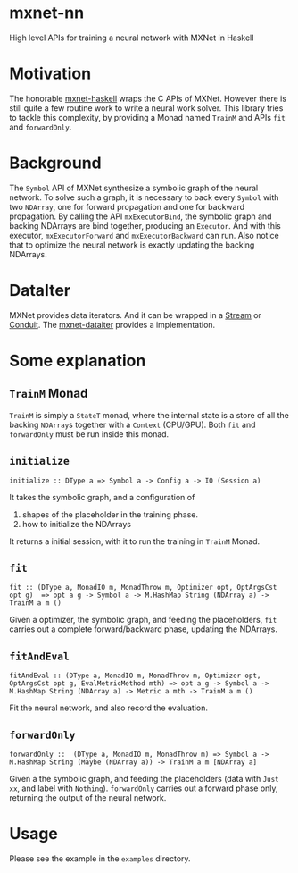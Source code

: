 # mxnet-nn
High level APIs for training a neural network with MXNet in Haskell

# Motivation
The honorable [mxnet-haskell](https://github.com/sighingnow/mxnet-haskell) wraps the C APIs of MXNet. However there is still quite a few routine work to write a neural work solver. This library tries to tackle this complexity, by providing a Monad named `TrainM` and APIs `fit` and `forwardOnly`.

# Background
The `Symbol` API of MXNet synthesize a symbolic graph of the neural network. To solve such a graph, it is necessary to back every `Symbol` with two `NDArray`, one for forward propagation and one for backward propagation. By calling the API `mxExecutorBind`, the symbolic graph and backing NDArrays are bind together, producing an `Executor`. And with this executor, `mxExecutorForward` and `mxExecutorBackward` can run. Also notice that to optimize the neural network is exactly updating the backing NDArrays.

# DataIter
MXNet provides data iterators. And it can be wrapped in a [Stream](https://hackage.haskell.org/package/streaming) or [Conduit](https://hackage.haskell.org/package/conduit). The [mxnet-dataiter](https://github.com/pierric/mxnet-dataiter) provides a implementation.

# Some explanation
## `TrainM` Monad
`TrainM` is simply a `StateT` monad, where the internal state is a store of all the backing `NDArray`s together with a `Context` (CPU/GPU). Both `fit` and `forwardOnly` must be run inside this monad.

## `initialize`
`initialize :: DType a => Symbol a -> Config a -> IO (Session a)` 

It takes the symbolic graph, and a configuration of 
1) shapes of the placeholder in the training phase.
2) how to initialize the NDArrays

It returns a initial session, with it to run the training in `TrainM` Monad.

## `fit`
`fit :: (DType a, MonadIO m, MonadThrow m, Optimizer opt, OptArgsCst opt g)  => opt a g -> Symbol a -> M.HashMap String (NDArray a) -> TrainM a m ()`

Given a optimizer, the symbolic graph, and feeding the placeholders, `fit` carries out a complete forward/backward phase, updating the NDArrays.

## `fitAndEval`
`fitAndEval :: (DType a, MonadIO m, MonadThrow m, Optimizer opt, OptArgsCst opt g, EvalMetricMethod mth) => opt a g -> Symbol a -> M.HashMap String (NDArray a) -> Metric a mth -> TrainM a m ()`

Fit the neural network, and also record the evaluation.

## `forwardOnly`
`forwardOnly ::  (DType a, MonadIO m, MonadThrow m) => Symbol a -> M.HashMap String (Maybe (NDArray a)) -> TrainM a m [NDArray a]`

Given a the symbolic graph, and feeding the placeholders (data with `Just xx`, and label with `Nothing`). `forwardOnly` carries out a forward phase only, returning the output of the neural network.

# Usage
Please see the example in the `examples` directory.